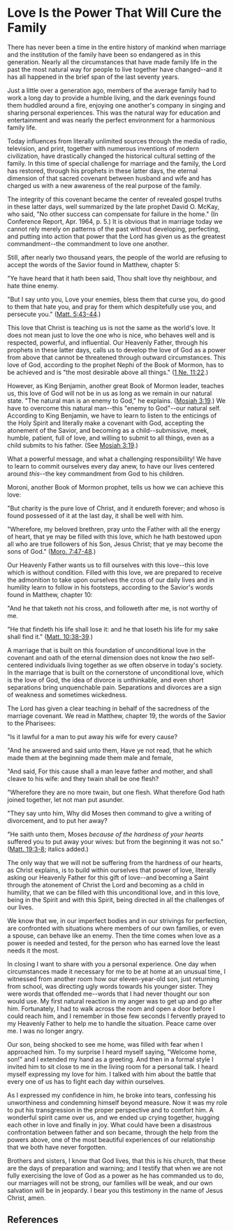 # Love Is the Power That Will Cure the Family

There has never been a time in the entire history of mankind when marriage and
the institution of the family have been so endangered as in this generation.
Nearly all the circumstances that have made family life in the past the most
natural way for people to live together have changed--and it has all happened
in the brief span of the last seventy years.

Just a little over a generation ago, members of the average family had to work
a long day to provide a humble living, and the dark evenings found them
huddled around a fire, enjoying one another's company in singing and sharing
personal experiences. This was the natural way for education and entertainment
and was nearly the perfect environment for a harmonious family life.

Today influences from literally unlimited sources through the media of radio,
television, and print, together with numerous inventions of modern
civilization, have drastically changed the historical cultural setting of the
family. In this time of special challenge for marriage and the family, the
Lord has restored, through his prophets in these latter days, the eternal
dimension of that sacred covenant between husband and wife and has charged us
with a new awareness of the real purpose of the family.

The integrity of this covenant became the center of revealed gospel truths in
these latter days, well summarized by the late prophet David O. McKay, who
said, "No other success can compensate for failure in the home." (In
Conference Report, Apr. 1964, p. 5.) It is obvious that in marriage today we
cannot rely merely on patterns of the past without developing, perfecting, and
putting into action that power that the Lord has given us as the greatest
commandment--the commandment to love one another.

Still, after nearly two thousand years, the people of the world are refusing
to accept the words of the Savior found in Matthew, chapter 5:

"Ye have heard that it hath been said, Thou shalt love thy neighbour, and hate
thine enemy.

"But I say unto you, Love your enemies, bless them that curse you, do good to
them that hate you, and pray for them which despitefully use you, and
persecute you." ([Matt. 5:43-44](/scriptures/nt/matt/5.43-44?lang=eng#42).)

This love that Christ is teaching us is not the same as the world's love. It
does not mean just to love the one who is nice, who behaves well and is
respected, powerful, and influential. Our Heavenly Father, through his
prophets in these latter days, calls us to develop the love of God as a power
from above that cannot be threatened through outward circumstances. This love
of God, according to the prophet Nephi of the Book of Mormon, has to be
achieved and is "the most desirable above all things." ([1 Ne.
11:22](/scriptures/bofm/1-ne/11.22?lang=eng#21).)

However, as King Benjamin, another great Book of Mormon leader, teaches us,
this love of God will not be in us as long as we remain in our natural state.
"The natural man is an enemy to God," he explains. ([Mosiah
3:19](/scriptures/bofm/mosiah/3.19?lang=eng#18).) We have to overcome this
natural man--this "enemy to God"--our natural self. According to King
Benjamin, we have to learn to listen to the enticings of the Holy Spirit and
literally make a covenant with God, accepting the atonement of the Savior, and
becoming as a child--submissive, meek, humble, patient, full of love, and
willing to submit to all things, even as a child submits to his father. (See
[Mosiah 3:19](/scriptures/bofm/mosiah/3.19?lang=eng#18).)

What a powerful message, and what a challenging responsibility! We have to
learn to commit ourselves every day anew, to have our lives centered around
_this_--the key commandment from God to his children.

Moroni, another Book of Mormon prophet, tells us how we can achieve this love:

"But charity is the pure love of Christ, and it endureth forever; and whoso is
found possessed of it at the last day, it shall be well with him.

"Wherefore, my beloved brethren, pray unto the Father with all the energy of
heart, that ye may be filled with this love, which he hath bestowed upon all
who are true followers of his Son, Jesus Christ; that ye may become the sons
of God." ([Moro. 7:47-48](/scriptures/bofm/moro/7.47-48?lang=eng#46).)

Our Heavenly Father wants us to fill ourselves with this love--this love which
is without condition. Filled with this love, we are prepared to receive the
admonition to take upon ourselves the cross of our daily lives and in humility
learn to follow in his footsteps, according to the Savior's words found in
Matthew, chapter 10:

"And he that taketh not his cross, and followeth after me, is not worthy of
me.

"He that findeth his life shall lose it: and he that loseth his life for my
sake shall find it." ([Matt.
10:38-39](/scriptures/nt/matt/10.38-39?lang=eng#37).)

A marriage that is built on this foundation of unconditional love in the
covenant and oath of the eternal dimension does not know the _two_ self-
centered individuals living together as we often observe in today's society.
In the marriage that is built on the cornerstone of unconditional love, which
is the love of God, the idea of divorce is unthinkable, and even short
separations bring unquenchable pain. Separations and divorces are a sign of
weakness and sometimes wickedness.

The Lord has given a clear teaching in behalf of the sacredness of the
marriage covenant. We read in Matthew, chapter 19, the words of the Savior to
the Pharisees:

"Is it lawful for a man to put away his wife for every cause?

"And he answered and said unto them, Have ye not read, that he which made them
at the beginning made them male and female,

"And said, For this cause shall a man leave father and mother, and shall
cleave to his wife: and they twain shall be one flesh?

"Wherefore they are no more twain, but one flesh. What therefore God hath
joined together, let not man put asunder.

"They say unto him, Why did Moses then command to give a writing of
divorcement, and to put her away?

"He saith unto them, Moses _because of the hardness of your hearts_ suffered
you to put away your wives: but from the beginning it was not so." ([Matt.
19:3-8](/scriptures/nt/matt/19.3-8?lang=eng#2); italics added.)

The only way that we will not be suffering from the hardness of our hearts, as
Christ explains, is to build within ourselves that power of love, literally
asking our Heavenly Father for this gift of love--and becoming a Saint through
the atonement of Christ the Lord and becoming as a child in humility, that we
can be filled with this unconditional love, and in this love, being in the
Spirit and with this Spirit, being directed in all the challenges of our
lives.

We know that we, in our imperfect bodies and in our strivings for perfection,
are confronted with situations where members of our own families, or even a
spouse, can behave like an enemy. Then the time comes when love as a power is
needed and tested, for the person who has earned love the least needs it the
most.

In closing I want to share with you a personal experience. One day when
circumstances made it necessary for me to be at home at an unusual time, I
witnessed from another room how our eleven-year-old son, just returning from
school, was directing ugly words towards his younger sister. They were words
that offended me--words that I had never thought our son would use. My first
natural reaction in my anger was to get up and go after him. Fortunately, I
had to walk across the room and open a door before I could reach him, and I
remember in those few seconds I fervently prayed to my Heavenly Father to help
me to handle the situation. Peace came over me. I was no longer angry.

Our son, being shocked to see me home, was filled with fear when I approached
him. To my surprise I heard myself saying, "Welcome home, son!" and I extended
my hand as a greeting. And then in a formal style I invited him to sit close
to me in the living room for a personal talk. I heard myself expressing my
love for him. I talked with him about the battle that every one of us has to
fight each day within ourselves.

As I expressed my confidence in him, he broke into tears, confessing his
unworthiness and condemning himself beyond measure. Now it was my role to put
his transgression in the proper perspective and to comfort him. A wonderful
spirit came over us, and we ended up crying together, hugging each other in
love and finally in joy. What could have been a disastrous confrontation
between father and son became, through the help from the powers above, one of
the most beautiful experiences of our relationship that we both have never
forgotten.

Brothers and sisters, I know that God lives, that this is his church, that
these are the days of preparation and warning; and I testify that when we are
not fully exercising the love of God as a power as he has commanded us to do,
our marriages will not be strong, our families will be weak, and our own
salvation will be in jeopardy. I bear you this testimony in the name of Jesus
Christ, amen.

## References

